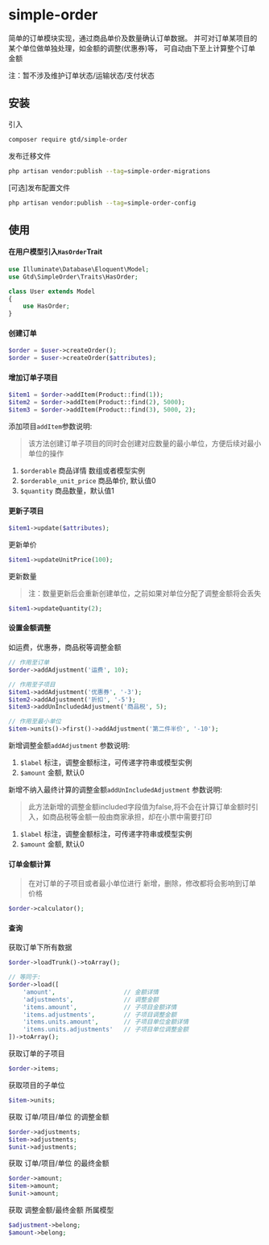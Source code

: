 # simple-order

简单的订单模块实现，通过商品单价及数量确认订单数据。
并可对订单某项目的某个单位做单独处理，如金额的调整(优惠券)等，
可自动由下至上计算整个订单金额

注：暂不涉及维护订单状态/运输状态/支付状态

## 安装

引入

```bash
composer require gtd/simple-order
```

发布迁移文件

```bash
php artisan vendor:publish --tag=simple-order-migrations
```

[可选]发布配置文件

```bash
php artisan vendor:publish --tag=simple-order-config
```

## 使用

#### 在用户模型引入`HasOrder`Trait

```php
use Illuminate\Database\Eloquent\Model;
use Gtd\SimpleOrder\Traits\HasOrder;

class User extends Model
{
    use HasOrder;
}
```

#### 创建订单

```php
$order = $user->createOrder();
$order = $user->createOrder($attributes);
```

#### 增加订单子项目

```php
$item1 = $order->addItem(Product::find(1));
$item2 = $order->addItem(Product::find(2), 5000);
$item3 = $order->addItem(Product::find(3), 5000, 2);
```

添加项目`addItem`参数说明:

> 该方法创建订单子项目的同时会创建对应数量的最小单位，方便后续对最小单位的操作

1. `$orderable` 商品详情 数组或者模型实例
2. `$orderable_unit_price` 商品单价, 默认值0
3. `$quantity` 商品数量，默认值1

#### 更新子项目

```php
$item1->update($attributes);
```

更新单价

```php
$item1->updateUnitPrice(100);
```

更新数量

> 注：数量更新后会重新创建单位，之前如果对单位分配了调整金额将会丢失

```php
$item1->updateQuantity(2);
```

#### 设置金额调整

如运费，优惠券，商品税等调整金额

```php
// 作用至订单
$order->addAdjustment('运费', 10);

// 作用至子项目
$item1->addAdjustment('优惠券', '-3');
$item2->addAdjustment('折扣', '-5');
$item3->addUnIncludedAdjustment('商品税', 5);

// 作用至最小单位
$item->units()->first()->addAdjustment('第二件半价', '-10');
```

新增调整金额`addAdjustment` 参数说明:

1. `$label` 标注，调整金额标注，可传递字符串或模型实例
2. `$amount` 金额, 默认0

新增不纳入最终计算的调整金额`addUnIncludedAdjustment` 参数说明:

> 此方法新增的调整金额included字段值为false,将不会在计算订单金额时引入，如商品税等金额一般由商家承担，却在小票中需要打印

1. `$label` 标注，调整金额标注，可传递字符串或模型实例
2. `$amount` 金额, 默认0

#### 订单金额计算

> 在对订单的子项目或者最小单位进行 新增，删除，修改都将会影响到订单价格

```php
$order->calculator();
```


#### 查询

获取订单下所有数据

```php
$order->loadTrunk()->toArray();

// 等同于:
$order->load([
    'amount',                   // 金额详情
    'adjustments',              // 调整金额
    'items.amount',             // 子项目金额详情
    'items.adjustments',        // 子项目调整金额
    'items.units.amount',       // 子项目单位金额详情
    'items.units.adjustments'   // 子项目单位调整金额
])->toArray();
```

获取订单的子项目

```php
$order->items;
```

获取项目的子单位

```php
$item->units;
```

获取 订单/项目/单位 的调整金额

```php
$order->adjustments;
$item->adjustments;
$unit->adjustments;
```

获取 订单/项目/单位 的最终金额

```php
$order->amount;
$item->amount;
$unit->amount;
```

获取 调整金额/最终金额 所属模型

```php
$adjustment->belong;
$amount->belong;
```